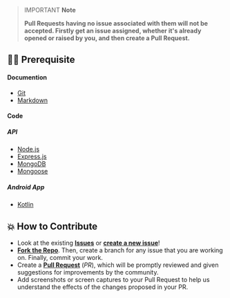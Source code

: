 > IMPORTANT **Note**
>
> **Pull Requests having no issue associated with them will not be accepted. Firstly get an issue assigned, whether it's already opened or raised by you, and then create a Pull Request.**

## 👨‍💻 Prerequisite

#### Documention

- [Git](https://git-scm.com/)
- [Markdown](https://www.markdownguide.org/basic-syntax/)

#### Code

##### API

- [Node.js](https://nodejs.org/en/)
- [Express.js](https://expressjs.com/)
- [MongoDB](https://www.mongodb.com/)
- [Mongoose](https://mongoosejs.com/)

##### Android App

- [Kotlin](https://kotlinlang.org/)

## 💥 How to Contribute

- Look at the existing [**Issues**](https://github.com/Pradumnasaraf/Team-Moon-API/issues) or [**create a new issue**](https://github.com/Pradumnasaraf/Team-Moon-API/issues/new/choose)!
- [**Fork the Repo**](https://github.com/Pradumnasaraf/Team-Moon-API/fork). Then, create a branch for any issue that you are working on. Finally, commit your work.
- Create a **[Pull Request](https://github.com/Pradumnasaraf/Team-Moon-API)** (_PR_), which will be promptly reviewed and given suggestions for improvements by the community.
- Add screenshots or screen captures to your Pull Request to help us understand the effects of the changes proposed in your PR.
